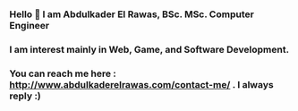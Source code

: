 ### Hello 👋 I am Abdulkader El Rawas, BSc. MSc. Computer Engineer 
### I am interest mainly in Web, Game, and Software Development.
### You can reach me here : http://www.abdulkaderelrawas.com/contact-me/ . I always reply :)
